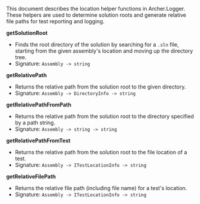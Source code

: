 <!-- (dl
(section-meta
    (title Archer.Logger Location Helpers)
)
) -->

This document describes the location helper functions in Archer.Logger. These helpers are used to determine solution roots and generate relative file paths for test reporting and logging.

<!-- (dl (# getSolutionRoot)) -->
**getSolutionRoot**
- Finds the root directory of the solution by searching for a `.sln` file, starting from the given assembly's location and moving up the directory tree.
- Signature: `Assembly -> string`

<!-- (dl (# getRelativePath)) -->
**getRelativePath**
- Returns the relative path from the solution root to the given directory.
- Signature: `Assembly -> DirectoryInfo -> string`

<!-- (dl (# getRelativePathFromPath)) -->
**getRelativePathFromPath**
- Returns the relative path from the solution root to the directory specified by a path string.
- Signature: `Assembly -> string -> string`

<!-- (dl (# getRelativePathFromTest)) -->
**getRelativePathFromTest**
- Returns the relative path from the solution root to the file location of a test.
- Signature: `Assembly -> ITestLocationInfo -> string`

<!-- (dl (# getRelativeFilePath)) -->
**getRelativeFilePath**
- Returns the relative file path (including file name) for a test's location.
- Signature: `Assembly -> ITestLocationInfo -> string`
